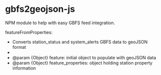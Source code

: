 # gbfs2geojson-js
NPM module to help with easy GBFS feed integration.

featureFromProperties:
   * Converts station_status and system_alerts GBFS data to geoJSON format
   *
   * @param  {Object} feature: initial object to populate with geoJSON data
   * @param  {Object} feature_properties: object holding station property information
